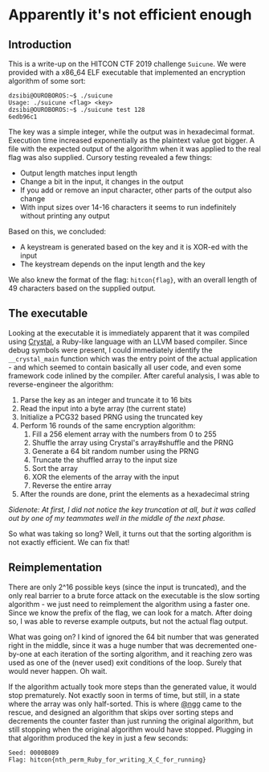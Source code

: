 # Apparently it's not efficient enough

## Introduction

This is a write-up on the HITCON CTF 2019 challenge  `Suicune`. We were provided with a x86_64 ELF executable that implemented an encryption algorithm of some sort:

```
dzsibi@OUROBOROS:~$ ./suicune
Usage: ./suicune <flag> <key>
dzsibi@OUROBOROS:~$ ./suicune test 128
6edb96c1
```

The key was a simple integer, while the output was in hexadecimal format. Execution time increased exponentially as the plaintext value got bigger. A file with the expected output of the algorithm when it was applied to the real flag was also supplied. Cursory testing revealed a few things:

* Output length matches input length
* Change a bit in the input, it changes in the output
* If you add or remove an input character, other parts of the output also change
* With input sizes over 14-16 characters it seems to run indefinitely without printing any output

Based on this, we concluded:

* A keystream is generated based on the key and it is XOR-ed with the input
* The keystream depends on the input length and the key

We also knew the format of the flag: `hitcon{flag}`, with an overall length of 49 characters based on the supplied output.

## The executable

Looking at the executable it is immediately apparent that it was compiled using [Crystal](https://crystal-lang.org/), a Ruby-like language with an LLVM based compiler. Since debug symbols were present, I could immediately identify the `__crystal_main` function which was the entry point of the actual application - and which seemed to contain basically all user code, and even some framework code inlined by the compiler. After careful analysis, I was able to reverse-engineer the algorithm:

1. Parse the key as an integer and truncate it to 16 bits
2. Read the input into a byte array (the current state)
3. Initialize a PCG32 based PRNG using the truncated key
4. Perform 16 rounds of the same encryption algorithm:
   1. Fill a 256 element array with the numbers from 0 to 255
   2. Shuffle the array using Crystal's array#shuffle and the PRNG
   3. Generate a 64 bit random number using the PRNG
   4. Truncate the shuffled array to the input size
   5. Sort the array
   6. XOR the elements of the array with the input
   7. Reverse the entire array
5. After the rounds are done, print the elements as a hexadecimal string

*Sidenote: At first, I did not notice the key truncation at all, but it was called out by one of my teammates well in the middle of the next phase.*

So what was taking so long? Well, it turns out that the sorting algorithm is not exactly efficient. We can fix that!

## Reimplementation

There are only 2^16 possible keys (since the input is truncated), and the only real barrier to a brute force attack on the executable is the slow sorting algorithm - we just need to reimplement the algorithm using a faster one. Since we know the prefix of the flag, we can look for a match. After doing so, I was able to reverse example outputs, but not the actual flag output.

What was going on? I kind of ignored the 64 bit number that was generated right in the middle, since it was a huge number that was decremented one-by-one at each iteration of the sorting algorithm, and it reaching zero was used as one of the (never used) exit conditions of the loop. Surely that would never happen. Oh wait.

If the algorithm actually took more steps than the generated value, it would stop prematurely. Not exactly soon in terms of time, but still, in a state where the array was only half-sorted. This is where [@ngg](https://github.com/ngg) came to the rescue, and designed an algorithm that skips over sorting steps and decrements the counter faster than just running the original algorithm, but still stopping when the original algorithm would have stopped. Plugging in that algorithm produced the key in just a few seconds:

```
Seed: 0000B089
Flag: hitcon{nth_perm_Ruby_for_writing_X_C_for_running}
```

